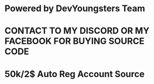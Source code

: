 # Powered by DevYoungsters Team
# CONTACT TO MY DISCORD OR MY FACEBOOK FOR BUYING SOURCE CODE 
# 50k/2$ Auto Reg Account Source
